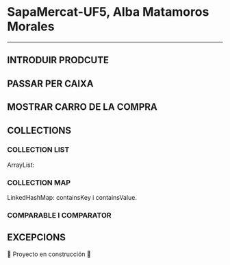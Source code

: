 # SapaMercat-UF5, Alba Matamoros Morales
-----------------------------------------
## INTRODUIR PRODCUTE

## PASSAR PER CAIXA

## MOSTRAR CARRO DE LA COMPRA

## COLLECTIONS
### COLLECTION LIST
ArrayList:

### COLLECTION MAP
LinkedHashMap:
containsKey i containsValue.

### COMPARABLE I COMPARATOR

## EXCEPCIONS


:construction: Proyecto en construcción :construction:

